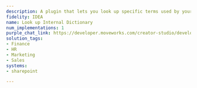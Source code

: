 ```yaml
---
description: A plugin that lets you look up specific terms used by your organization.
fidelity: IDEA
name: Look up Internal Dictionary
num_implementations: 1
purple_chat_link: https://developer.moveworks.com/creator-studio/developer-tools/purple-chat?purple_chat_v1=%7B%22settings%22%3A%7B%22colorStyle%22%3A%22LIGHT%22%2C%22startTime%22%3A%2211%3A43+AM%22%2C%22defaultPerson%22%3A%22GWEN%22%2C%22editable%22%3Atrue%7D%2C%22messages%22%3A%5B%7B%22from%22%3A%22USER%22%2C%22text%22%3A%22What+does+the+acronym+SKO+stand+for%3F%22%7D%2C%7B%22from%22%3A%22ANNOTATION%22%2C%22text%22%3A%22%3Cp%3E%E2%9C%85+Working+on+%3Cb%3EWhat+Does+SKO+Stand+For%3C%2Fb%3E%3Cbr%3E%E2%8F%B3+Calling+Plugin+%3Cb%3ELookup+Internal+Language+Library%3C%2Fb%3E%3C%2Fp%3E%22%7D%2C%7B%22from%22%3A%22BOT%22%2C%22text%22%3A%22SKO+stands+for+%3Cb%3ESales+Kick+Off%3C%2Fb%3E.+Would+you+like+to+search+for+anything+else%3F%22%2C%22cards%22%3A%5B%7B%22buttons%22%3A%5B%7B%22style%22%3A%22PRIMARY%22%2C%22text%22%3A%22Yes%2C+search+again%22%7D%2C%7B%22text%22%3A%22No%2C+that%27s+all+for+now%22%7D%5D%7D%5D%7D%2C%7B%22from%22%3A%22USER%22%2C%22text%22%3A%22No%2C+that%27s+all+for+now%22%7D%2C%7B%22from%22%3A%22BOT%22%2C%22text%22%3A%22Alright%2C+if+you+have+any+more+questions+later%2C+feel+free+to+ask.+Have+a+great+day%21+%F0%9F%91%8D%22%7D%5D%7D
solution_tags:
- Finance
- HR
- Marketing
- Sales
systems:
- sharepoint

---
```

